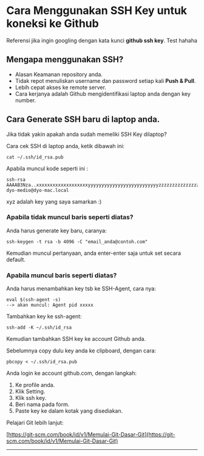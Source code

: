 # Cara Menggunakan SSH Key untuk koneksi ke Github

Referensi jika ingin googling dengan kata kunci **github ssh key**.
Test hahaha

## Mengapa menggunakan SSH?

* Alasan Keamanan repository anda.
* Tidak repot menuliskan username dan password setiap kali **Push & Pull**.
* Lebih cepat akses ke remote server.
* Cara kerjanya adalah Github mengidentifikasi laptop anda dengan key number.

## Cara Generate SSH baru di laptop anda.

Jika tidak yakin apakah anda sudah memeliki SSH Key dilaptop? 

Cara cek SSH di laptop anda, ketik dibawah ini:

	cat ~/.ssh/id_rsa.pub
	
Apabila muncul kode seperti ini : 

	ssh-rsa AAAAB3Nza..xxxxxxxxxxxxxxxxxxxyyyyyyyyyyyyyyyyyyyyyyyyyyzzzzzzzzzzzzzzzzzzzxxxxxxxxxxxxxxxxxxxxxxxyyyyyyyyyyyyyyyyyyyyyyyyyyyyyyyyyyyyyyyyzzzzzzzzzzzzzzzzzzzzzzzzzzzzzzzxxxxxxxxxxxxxxxxxxxxxxxxxxyyyyyyyyyyyyyyyyyyyyyyyyyyyyyyyyyyyyyyyyyyzzzzzzzzzzzzz dyo-medio@dyo-mac.local
	
xyz adalah key yang saya samarkan :)

### Apabila tidak muncul baris seperti diatas? 

Anda harus generate key baru, caranya:

	ssh-keygen -t rsa -b 4096 -C "email_anda@contoh.com"
	
Kemudian muncul pertanyaan, anda enter-enter saja untuk set secara default.

### Apabila muncul baris seperti diatas?

Anda harus menambahkan key tsb ke SSH-Agent, cara nya:

	eval $(ssh-agent -s)
	--> akan muncul: Agent pid xxxxx
	
Tambahkan key ke ssh-agent:

	ssh-add -K ~/.ssh/id_rsa
	
Kemudian tambahkan SSH key ke account Github anda.

Sebelumnya copy dulu key anda ke clipboard, dengan cara:

	pbcopy < ~/.ssh/id_rsa.pub
	
Anda login ke account github.com, dengan langkah:

1. Ke profile anda.
2. Klik Setting.
3. Klik ssh key.
4. Beri nama pada form.
5. Paste key ke dalam kotak yang disediakan.
	
Pelajari Git lebih lanjut:

[https://git-scm.com/book/id/v1/Memulai-Git-Dasar-Git](https://git-scm.com/book/id/v1/Memulai-Git-Dasar-Git)

---


	
